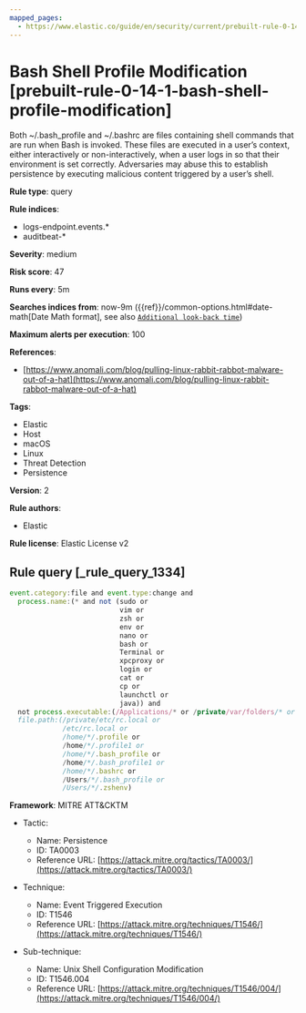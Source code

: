 ```yaml
---
mapped_pages:
  - https://www.elastic.co/guide/en/security/current/prebuilt-rule-0-14-1-bash-shell-profile-modification.html
---
```


# Bash Shell Profile Modification [prebuilt-rule-0-14-1-bash-shell-profile-modification]

Both ~/.bash_profile and ~/.bashrc are files containing shell commands that are run when Bash is invoked. These files are executed in a user’s context, either interactively or non-interactively, when a user logs in so that their environment is set correctly. Adversaries may abuse this to establish persistence by executing malicious content triggered by a user’s shell.

**Rule type**: query

**Rule indices**:

* logs-endpoint.events.*
* auditbeat-*

**Severity**: medium

**Risk score**: 47

**Runs every**: 5m

**Searches indices from**: now-9m ({{ref}}/common-options.html#date-math[Date Math format], see also [`Additional look-back time`](docs-content://solutions/security/detect-and-alert/create-detection-rule.md#rule-schedule))

**Maximum alerts per execution**: 100

**References**:

* [https://www.anomali.com/blog/pulling-linux-rabbit-rabbot-malware-out-of-a-hat](https://www.anomali.com/blog/pulling-linux-rabbit-rabbot-malware-out-of-a-hat)

**Tags**:

* Elastic
* Host
* macOS
* Linux
* Threat Detection
* Persistence

**Version**: 2

**Rule authors**:

* Elastic

**Rule license**: Elastic License v2

## Rule query [_rule_query_1334]

```js
event.category:file and event.type:change and
  process.name:(* and not (sudo or
                           vim or
                           zsh or
                           env or
                           nano or
                           bash or
                           Terminal or
                           xpcproxy or
                           login or
                           cat or
                           cp or
                           launchctl or
                           java)) and
  not process.executable:(/Applications/* or /private/var/folders/* or /usr/local/*) and
  file.path:(/private/etc/rc.local or
             /etc/rc.local or
             /home/*/.profile or
             /home/*/.profile1 or
             /home/*/.bash_profile or
             /home/*/.bash_profile1 or
             /home/*/.bashrc or
             /Users/*/.bash_profile or
             /Users/*/.zshenv)
```

**Framework**: MITRE ATT&CKTM

* Tactic:

    * Name: Persistence
    * ID: TA0003
    * Reference URL: [https://attack.mitre.org/tactics/TA0003/](https://attack.mitre.org/tactics/TA0003/)

* Technique:

    * Name: Event Triggered Execution
    * ID: T1546
    * Reference URL: [https://attack.mitre.org/techniques/T1546/](https://attack.mitre.org/techniques/T1546/)

* Sub-technique:

    * Name: Unix Shell Configuration Modification
    * ID: T1546.004
    * Reference URL: [https://attack.mitre.org/techniques/T1546/004/](https://attack.mitre.org/techniques/T1546/004/)



